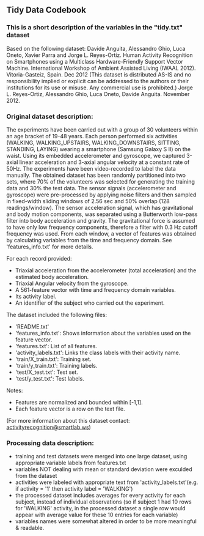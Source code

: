 ## Tidy Data Codebook

### This is a short description of the variables in the "tidy.txt" dataset
Based on the following dataset:
Davide Anguita, Alessandro Ghio, Luca Oneto, Xavier Parra and Jorge L. Reyes-Ortiz. 
Human Activity Recognition on Smartphones using a Multiclass Hardware-Friendly Support Vector Machine. 
International Workshop of Ambient Assisted Living (IWAAL 2012). Vitoria-Gasteiz, Spain. Dec 2012
(This dataset is distributed AS-IS and no responsibility implied or explicit can be addressed to the authors or their institutions for its use or misuse. Any commercial use is prohibited.)
Jorge L. Reyes-Ortiz, Alessandro Ghio, Luca Oneto, Davide Anguita. November 2012.

### Original dataset description:

The experiments have been carried out with a group of 30 volunteers within an age bracket of 19-48 years. 
Each person performed six activities (WALKING, WALKING_UPSTAIRS, WALKING_DOWNSTAIRS, SITTING, STANDING, LAYING) wearing a smartphone (Samsung Galaxy S II) on the waist. 
Using its embedded accelerometer and gyroscope, we captured 3-axial linear acceleration and 3-axial angular velocity at a constant rate of 50Hz. 
The experiments have been video-recorded to label the data manually. 
The obtained dataset has been randomly partitioned into two sets, where 70% of the volunteers was selected for generating the training data and 30% the test data. 
The sensor signals (accelerometer and gyroscope) were pre-processed by applying noise filters and then sampled in fixed-width sliding windows of 2.56 sec and 50% overlap (128 readings/window). 
The sensor acceleration signal, which has gravitational and body motion components, was separated using a Butterworth low-pass filter into body acceleration and gravity. 
The gravitational force is assumed to have only low frequency components, therefore a filter with 0.3 Hz cutoff frequency was used. 
From each window, a vector of features was obtained by calculating variables from the time and frequency domain. 
See 'features_info.txt' for more details. 

For each record provided:
* Triaxial acceleration from the accelerometer (total acceleration) and the estimated body acceleration.
* Triaxial Angular velocity from the gyroscope. 
* A 561-feature vector with time and frequency domain variables. 
* Its activity label. 
* An identifier of the subject who carried out the experiment. 

The dataset included the following files:
* 'README.txt'
* 'features_info.txt': Shows information about the variables used on the feature vector.
* 'features.txt': List of all features.
* 'activity_labels.txt': Links the class labels with their activity name.
* 'train/X_train.txt': Training set.
* 'train/y_train.txt': Training labels.
* 'test/X_test.txt': Test set.
* 'test/y_test.txt': Test labels.

Notes: 
* Features are normalized and bounded within [-1,1].
* Each feature vector is a row on the text file.

(For more information about this dataset contact: activityrecognition@smartlab.ws)

### Processing data description:

* training and test datasets were merged into one large dataset, using appropriate variable labels from features.txt
* variables NOT dealing with mean or standard deviation were exculded from the dataset
* activities were labeled with appropriate text from 'activity_labels.txt'(e.g. if activity = '1' then activity label = 'WALKING')
* the processed dataset includes averages for every activity for each subject, instead of individual observations (so if subject 1 had 10 rows for 'WALKING' activity, in the processed dataset a single row would appear with average value for these 10 entries for each variable)
* variables names were somewhat altered in order to be more meaningful & readable.


